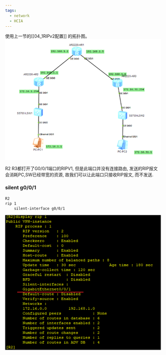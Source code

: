 ```yaml
---
tags:
  - network
  - HCIA
---
```

使用上一节的[[04_1RIPv2配置]] 的拓扑图。
![](./images/0401_topo.png)


R2 R3都打开了G0/0/1端口的RIPV1, 但是此端口并没有连接路由, 发送的RIP报文会消耗PC,SW已经带宽的资源,  故我们可以让此端口只接收RIP报文,  而不发送.

### silent g0/0/1
```
R2
rip 1
	silent-interface g0/0/1

```

![](./images/0402_silent_r2_g1.png)


